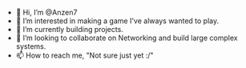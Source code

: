- 👋 Hi, I’m @Anzen7
- 👀 I’m interested in making a game I've always wanted to play.
- 🌱 I’m currently building projects.
- 💞️ I’m looking to collaborate on Networking and build large complex systems.
- 📫 How to reach me, "Not sure just yet :/"

<!---
Anzen7/Anzen7 is a ✨ special ✨ repository because its `README.md` (this file) appears on your GitHub profile.
You can click the Preview link to take a look at your changes.
--->
